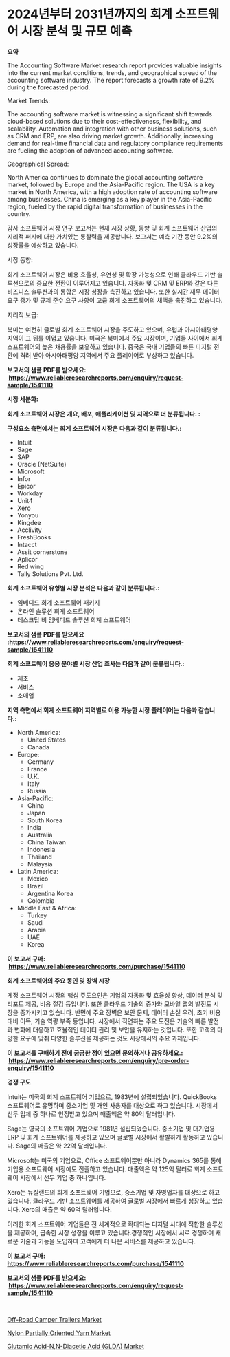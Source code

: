 <p><h1>2024년부터 2031년까지의 회계 소프트웨어 시장 분석 및 규모 예측</h1></p><p><strong>요약</strong></p>
<p><p>The Accounting Software Market research report provides valuable insights into the current market conditions, trends, and geographical spread of the accounting software industry. The report forecasts a growth rate of 9.2% during the forecasted period.</p><p>Market Trends:</p><p>The accounting software market is witnessing a significant shift towards cloud-based solutions due to their cost-effectiveness, flexibility, and scalability. Automation and integration with other business solutions, such as CRM and ERP, are also driving market growth. Additionally, increasing demand for real-time financial data and regulatory compliance requirements are fueling the adoption of advanced accounting software.</p><p>Geographical Spread:</p><p>North America continues to dominate the global accounting software market, followed by Europe and the Asia-Pacific region. The USA is a key market in North America, with a high adoption rate of accounting software among businesses. China is emerging as a key player in the Asia-Pacific region, fueled by the rapid digital transformation of businesses in the country.</p><p>감사 소프트웨어 시장 연구 보고서는 현재 시장 상황, 동향 및 회계 소프트웨어 산업의 지리적 퍼지에 대한 가치있는 통찰력을 제공합니다. 보고서는 예측 기간 동안 9.2%의 성장률을 예상하고 있습니다.</p><p>시장 동향:</p><p>회계 소프트웨어 시장은 비용 효율성, 유연성 및 확장 가능성으로 인해 클라우드 기반 솔루션으로의 중요한 전환이 이루어지고 있습니다. 자동화 및 CRM 및 ERP와 같은 다른 비즈니스 솔루션과의 통합은 시장 성장을 촉진하고 있습니다. 또한 실시간 재무 데이터 요구 증가 및 규제 준수 요구 사항이 고급 회계 소프트웨어의 채택을 촉진하고 있습니다.</p><p>지리적 보급:</p><p>북미는 여전히 글로벌 회계 소프트웨어 시장을 주도하고 있으며, 유럽과 아시아태평양 지역이 그 뒤를 이업고 있습니다. 미국은 북미에서 주요 시장이며, 기업들 사이에서 회계 소프트웨어의 높은 채용률을 보유하고 있습니다. 중국은 국내 기업들의 빠른 디지털 전환에 격려 받아 아시아태평양 지역에서 주요 플레이어로 부상하고 있습니다.</p></p>
<p><strong>보고서의 샘플 PDF를 받으세요: &nbsp;<a href="https://www.reliableresearchreports.com/enquiry/request-sample/1541110">https://www.reliableresearchreports.com/enquiry/request-sample/1541110</a></strong></p>
<p><strong>시장 세분화:</strong></p>
<p><strong> 회계 소프트웨어 시장은 개요, 배포, 애플리케이션 및 지역으로 더 분류됩니다. :</strong></p>
<p><strong>구성요소 측면에서는 회계 소프트웨어 시장은 다음과 같이 분류됩니다.:</strong></p>
<p><ul><li>Intuit</li><li>Sage</li><li>SAP</li><li>Oracle (NetSuite)</li><li>Microsoft</li><li>Infor</li><li>Epicor</li><li>Workday</li><li>Unit4</li><li>Xero</li><li>Yonyou</li><li>Kingdee</li><li>Acclivity</li><li>FreshBooks</li><li>Intacct</li><li>Assit cornerstone</li><li>Aplicor</li><li>Red wing</li><li>Tally Solutions Pvt. Ltd.</li></ul></p>
<p><strong> 회계 소프트웨어 유형별 시장 분석은 다음과 같이 분류됩니다.:</strong></p>
<p><ul><li>임베디드 회계 소프트웨어 패키지</li><li>온라인 솔루션 회계 소프트웨어</li><li>데스크탑 비 임베디드 솔루션 회계 소프트웨어</li></ul></p>
<p><strong>보고서의 샘플 PDF를 받으세요 :<a href="https://www.reliableresearchreports.com/enquiry/request-sample/1541110">https://www.reliableresearchreports.com/enquiry/request-sample/1541110</a></strong></p>
<p><strong> 회계 소프트웨어 응용 분야별 시장 산업 조사는 다음과 같이 분류됩니다.:</strong></p>
<p><ul><li>제조</li><li>서비스</li><li>소매업</li></ul></p>
<p><strong>지역 측면에서 회계 소프트웨어 지역별로 이용 가능한 시장 플레이어는 다음과 같습니다.:</strong></p>
<p><ul>
    <li>
        North America:
        <ul>
            <li>United States</li>
            <li>Canada</li>
        </ul>
    </li>
    <li>
        Europe:
        <ul>
            <li>Germany</li>
            <li>France</li>
            <li>U.K.</li>
            <li>Italy</li>
            <li>Russia</li>
        </ul>
    </li>
    <li>
        Asia-Pacific:
        <ul>
            <li>China</li>
            <li>Japan</li>
            <li>South Korea</li>
            <li>India</li>
            <li>Australia</li>
            <li>China Taiwan</li>
            <li>Indonesia</li>
            <li>Thailand</li>
            <li>Malaysia</li>
        </ul>
    </li>
    <li>
        Latin America:
        <ul>
            <li>Mexico</li>
            <li>Brazil</li>
            <li>Argentina Korea</li>
            <li>Colombia</li>
        </ul>
    </li>
    <li>
        Middle East & Africa:
        <ul>
            <li>Turkey</li>
            <li>Saudi</li>
            <li>Arabia</li>
            <li>UAE</li>
            <li>Korea</li>
        </ul>
    </li>
    </ul></p>
<p><strong>이 보고서 구매: &nbsp;<a href="https://www.reliableresearchreports.com/purchase/1541110">https://www.reliableresearchreports.com/purchase/1541110</a></strong></p>
<p><strong>회계 소프트웨어의 주요 동인 및 장벽 시장</strong></p>
<p><p>계정 소프트웨어 시장의 핵심 주도요인은 기업의 자동화 및 효율성 향상, 데이터 분석 및 리포트 제공, 비용 절감 등입니다. 또한 클라우드 기술의 증가와 모바일 앱의 발전도 시장을 증가시키고 있습니다. 반면에 주요 장벽은 보안 문제, 데이터 손실 우려, 초기 비용 대비 이득, 기술 역량 부족 등입니다. 시장에서 직면하는 주요 도전은 기술의 빠른 발전과 변화에 대응하고 효율적인 데이터 관리 및 보안을 유지하는 것입니다. 또한 고객의 다양한 요구에 맞춰 다양한 솔루션을 제공하는 것도 시장에서의 주요 과제입니다.</p></p>
<p><strong>이 보고서를 구매하기 전에 궁금한 점이 있으면 문의하거나 공유하세요.: &nbsp;<a href="https://www.reliableresearchreports.com/enquiry/pre-order-enquiry/1541110">https://www.reliableresearchreports.com/enquiry/pre-order-enquiry/1541110</a></strong></p>
<p><strong>경쟁 구도</strong></p>
<p><p>Intuit는 미국의 회계 소프트웨어 기업으로, 1983년에 설립되었습니다. QuickBooks 소프트웨어로 유명하며 중소기업 및 개인 사용자를 대상으로 하고 있습니다. 시장에서 선두 업체 중 하나로 인정받고 있으며 매출액은 약 80억 달러입니다.</p><p>Sage는 영국의 소프트웨어 기업으로 1981년 설립되었습니다. 중소기업 및 대기업용 ERP 및 회계 소프트웨어를 제공하고 있으며 글로벌 시장에서 활발하게 활동하고 있습니다. Sage의 매출은 약 22억 달러입니다.</p><p>Microsoft는 미국의 기업으로, Office 소프트웨어뿐만 아니라 Dynamics 365를 통해 기업용 소프트웨어 시장에도 진출하고 있습니다. 매출액은 약 125억 달러로 회계 소프트웨어 시장에서 선두 기업 중 하나입니다.</p><p>Xero는 뉴질랜드의 회계 소프트웨어 기업으로, 중소기업 및 자영업자를 대상으로 하고 있습니다. 클라우드 기반 소프트웨어를 제공하여 글로벌 시장에서 빠르게 성장하고 있습니다. Xero의 매출은 약 60억 달러입니다.</p><p>이러한 회계 소프트웨어 기업들은 전 세계적으로 확대되는 디지털 시대에 적합한 솔루션을 제공하며, 급속한 시장 성장을 이루고 있습니다.경쟁적인 시장에서 서로 경쟁하며 새로운 기술과 기능을 도입하여 고객에게 더 나은 서비스를 제공하고 있습니다.</p></p>
<p><strong>이 보고서 구매: &nbsp; <a href="https://www.reliableresearchreports.com/purchase/1541110">https://www.reliableresearchreports.com/purchase/1541110</a></strong></p>
<p><strong>보고서의 샘플 PDF를 받으세요: &nbsp;<a href="https://www.reliableresearchreports.com/enquiry/request-sample/1541110">https://www.reliableresearchreports.com/enquiry/request-sample/1541110</a></strong><strong></strong></p>
<p>&nbsp;</p>
<p><p><a href="https://github.com/Glendatilghmankmgz0rbhwpy/Market-Research-Report-List-1/blob/main/off-road-camper-trailers-market.md">Off-Road Camper Trailers Market</a></p><p><a href="https://view.publitas.com/reportprime-1/global-nylon-partially-oriented-yarn-market-size-and-market-trends-insights-and-projections-from-2023-to-2030/">Nylon Partially Oriented Yarn Market</a></p><p><a href="https://view.publitas.com/reportprime-1/glutamic-acid-n-n-diacetic-acid-glda-market-a-comprehensive-report-of-its-market-share-growth-trends-2023-2030/">Glutamic Acid-N,N-Diacetic Acid (GLDA) Market</a></p></p>